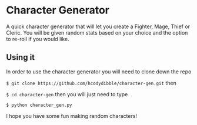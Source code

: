 # Character Generator

A quick character generator that will let you create a Fighter, Mage, Thief or Cleric. You will be given random stats based on your choice and the option to re-roll if you would like.

## Using it

In order to use the character generator you will need to clone down the repo 

`$ git clone https://github.com/hcodydibble/character-gen.git` then 

`$ cd character-gen` 
then you will just need to type 

`$ python character_gen.py`

I hope you have some fun making random characters!
